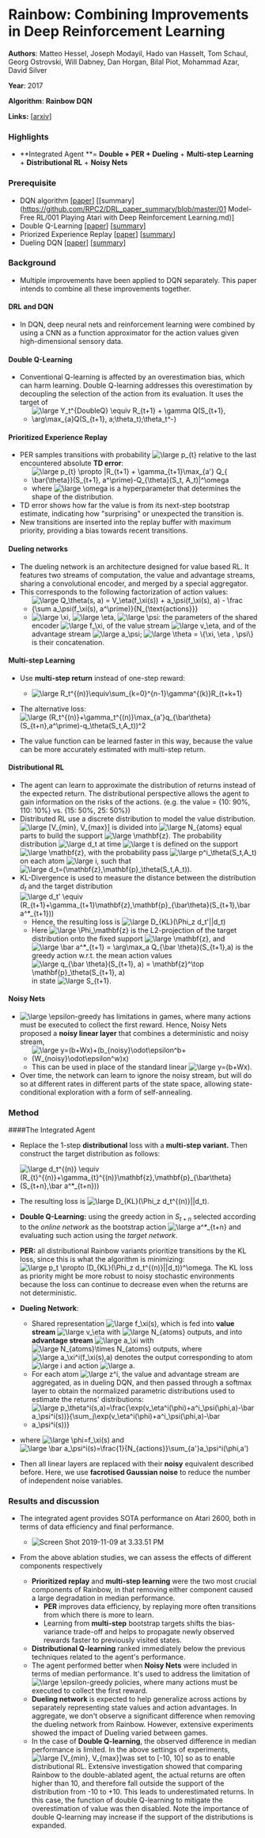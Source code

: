 # Rainbow: Combining Improvements in Deep Reinforcement Learning

**Authors**: Matteo Hessel, Joseph Modayil, Hado van Hasselt, Tom Schaul, Georg Ostrovski, Will Dabney, Dan Horgan, Bilal Piot, Mohammad Azar, David Silver

**Year**: 2017

**Algorithm**: **Rainbow DQN**

**Links:** [[arxiv](https://arxiv.org/abs/1710.02298)]

### Highlights

- **Integrated Agent **= **Double + PER + Dueling** + **Multi-step Learning** + **Distributional RL** + **Noisy Nets**

### Prerequisite

- DQN algorithm [[paper](https://www.cs.toronto.edu/~vmnih/docs/dqn.pdf)] [[summary](https://github.com/RPC2/DRL_paper_summary/blob/master/01 Model-Free RL/001 Playing Atari with Deep Reinforcement Learning.md)]
- Double Q-Learning [[paper](https://arxiv.org/abs/1509.06461)] [[summary](https://github.com/RPC2/DRL_paper_summary/blob/master/01%20Model-Free%20RL/004%20Deep%20Reinforcement%20Learning%20with%20Double%20Q-learning.md)]
- Priorized Experience Replay [[paper](https://arxiv.org/abs/1511.05952)] [[summary](https://github.com/RPC2/DRL_paper_summary/blob/master/01%20Model-Free%20RL/005%20Prioritized%20Experience%20Replay.md)]
- Dueling DQN [[paper](https://arxiv.org/abs/1511.06581)] [[summary](https://github.com/RPC2/DRL_paper_summary/blob/master/01%20Model-Free%20RL/003%20Dueling%20Network%20Architectures%20for%20Deep%20Reinforcement%20Learning.md)]

### Background

- Multiple improvements have been applied to DQN separately. This paper intends to combine all these improvements together.

#### DRL and DQN

- In DQN, deep neural nets and reinforcement learning were combined by using a CNN as a function approximator for the action values given high-dimensional sensory data.

#### Double Q-Learning

- Conventional Q-learning is affected by an overestimation bias, which can harm learning. Double Q-learning addresses this overestimation by decoupling the selection of the action from its evaluation. It uses the target of 
  - <img src="https://latex.codecogs.com/svg.latex?\large&space;Y_t^{DoubleQ}&space;\equiv&space;R_{t&plus;1}&space;&plus;&space;\gamma&space;Q(S_{t&plus;1},&space;\arg\max_{a}Q(S_{t&plus;1},&space;a;\theta_t);\theta_t^-)" title="\large Y_t^{DoubleQ} \equiv R_{t+1} + \gamma Q(S_{t+1}, \arg\max_{a}Q(S_{t+1}, a;\theta_t);\theta_t^-)" />

#### Prioritized Experience Replay

- PER samples transitions with probability <img src="https://latex.codecogs.com/svg.latex?\large&space;p_{t}" title="\large p_{t}" /> relative to the last encountered absolute **TD error**:
  - <img src="https://latex.codecogs.com/svg.latex?\large&space;p_{t}&space;\propto&space;|R_{t&plus;1}&space;&plus;&space;\gamma_{t&plus;1}\max_{a'}&space;Q_{&space;\bar{\theta}}(S_{t&plus;1},&space;a^\prime)-Q_{\theta}(S_t,&space;A_t)|^\omega" title="\large p_{t} \propto |R_{t+1} + \gamma_{t+1}\max_{a'} Q_{ \bar{\theta}}(S_{t+1}, a^\prime)-Q_{\theta}(S_t, A_t)|^\omega" />
  - where <img src="https://latex.codecogs.com/svg.latex?\large&space;\omega" title="\large \omega" /> is a hyperparameter that determines the shape of the distribution.
- TD error shows how far the value is from its next-step bootstrap estimate, indicating how "surprising" or unexpected the transition is.
- New transitions are inserted into the replay buffer with maximum priority, providing a bias towards recent transitions. 

#### Dueling networks

- The dueling network is an architecture designed for value based RL. It features two streams of computation, the value and advantage streams, sharing a convolutional encoder, and merged by a special aggregator.
- This corresponds to the following factorization of action values:
  - <img src="https://latex.codecogs.com/svg.latex?\large&space;Q_\theta(s,&space;a)&space;=&space;V_\eta(f_\xi(s))&space;&plus;&space;a_\psi(f_\xi(s),&space;a)&space;-&space;\frac&space;{\sum&space;a_\psi(f_\xi(s),&space;a^\prime)}{N_{\text{actions}}}" title="\large Q_\theta(s, a) = V_\eta(f_\xi(s)) + a_\psi(f_\xi(s), a) - \frac {\sum a_\psi(f_\xi(s), a^\prime)}{N_{\text{actions}}}" />
  - <img src="https://latex.codecogs.com/svg.latex?\large&space;\xi" title="\large \xi" />, <img src="https://latex.codecogs.com/svg.latex?\large&space;\eta" title="\large \eta" />, <img src="https://latex.codecogs.com/svg.latex?\large&space;\psi" title="\large \psi" />: the parameters of the shared encoder <img src="https://latex.codecogs.com/svg.latex?\large&space;f_\xi" title="\large f_\xi" />, of the value stream <img src="https://latex.codecogs.com/svg.latex?\large&space;v_\eta" title="\large v_\eta" />, and of the advantage stream <img src="https://latex.codecogs.com/svg.latex?\large&space;a_\psi" title="\large a_\psi" />; <img src="https://latex.codecogs.com/svg.latex?\large&space;\theta&space;=&space;\{\xi,&space;\eta&space;,&space;\psi\}" title="\large \theta = \{\xi, \eta , \psi\}" /> is their concatenation.

#### Multi-step Learning

- Use **multi-step return** instead of one-step reward:
  - <img src="https://latex.codecogs.com/svg.latex?\large&space;R_t^{(n)}\equiv\sum_{k=0}^{n-1}\gamma^{(k)}R_{t&plus;k&plus;1}" title="\large R_t^{(n)}\equiv\sum_{k=0}^{n-1}\gamma^{(k)}R_{t+k+1}" />
- The alternative loss: <img src="https://latex.codecogs.com/svg.latex?\large&space;(R_t^{(n)}&plus;\gamma_t^{(n)}\max_{a'}q_{\bar\theta}(S_{t&plus;n},a^\prime)-q_\theta(S_t,A_t))^2" title="\large (R_t^{(n)}+\gamma_t^{(n)}\max_{a'}q_{\bar\theta}(S_{t+n},a^\prime)-q_\theta(S_t,A_t))^2" />

- The value function can be learned faster in this way, because the value can be more accurately estimated with multi-step return.

#### Distributional RL

- The agent can learn to approximate the distribution of returns instead of the expected return. The distributional perspective allows the agent to gain information on the risks of the actions. (e.g. the value  = {10: 90%, 110: 10%} vs. {15: 50%, 25: 50%})
- Distributed RL use a discrete distribution to model the value distribution. <img src="https://latex.codecogs.com/svg.latex?\large&space;[V_{min},&space;V_{max}]" title="\large [V_{min}, V_{max}]" /> is divided into <img src="https://latex.codecogs.com/svg.latex?\large&space;N_{atoms}" title="\large N_{atoms}" /> equal parts to build the support <img src="https://latex.codecogs.com/svg.latex?\large&space;\mathbf{z}" title="\large \mathbf{z}" />. The probability distribution <img src="https://latex.codecogs.com/svg.latex?\large&space;d_t" title="\large d_t" /> at time <img src="https://latex.codecogs.com/svg.latex?\large&space;t" title="\large t" /> is defined on the support <img src="https://latex.codecogs.com/svg.latex?\large&space;\mathbf{z}" title="\large \mathbf{z}" />, with the probability pass  <img src="https://latex.codecogs.com/svg.latex?\large&space;p^i_\theta(S_t,A_t)" title="\large p^i_\theta(S_t,A_t)" /> on each atom <img src="https://latex.codecogs.com/svg.latex?\large&space;i" title="\large i" />, such that<img src="https://latex.codecogs.com/svg.latex?\large&space;d_t=(\mathbf{z},\mathbf{p}_\theta(S_t,A_t))" title="\large d_t=(\mathbf{z},\mathbf{p}_\theta(S_t,A_t))" />.
- KL-Divergence is used to measure the distance between the distribution $d_t$ and the target distribution <img src="https://latex.codecogs.com/svg.latex?\large&space;d_t'&space;\equiv&space;(R_{t&plus;1}&plus;\gamma_{t&plus;1}\mathbf{z},\mathbf{p}_{\bar\theta}(S_{t&plus;1},\bar&space;a^*_{t&plus;1}))" title="\large d_t' \equiv (R_{t+1}+\gamma_{t+1}\mathbf{z},\mathbf{p}_{\bar\theta}(S_{t+1},\bar a^*_{t+1}))" />
  - Hence, the resulting loss is <img src="https://latex.codecogs.com/svg.latex?\large&space;D_{KL}(\Phi_z&space;d_t'||d_t)" title="\large D_{KL}(\Phi_z d_t'||d_t)" />
  - Here <img src="https://latex.codecogs.com/svg.latex?\large&space;\Phi_\mathbf{z}" title="\large \Phi_\mathbf{z}" /> is the L2-projection of the target distribution onto the fixed support <img src="https://latex.codecogs.com/svg.latex?\large&space;\mathbf{z}" title="\large \mathbf{z}" />, and <img src="https://latex.codecogs.com/svg.latex?\large&space;\bar&space;a^*_{t&plus;1}&space;=&space;\arg\max_a&space;Q_{\bar&space;\theta}(S_{t&plus;1},a)" title="\large \bar a^*_{t+1} = \arg\max_a Q_{\bar \theta}(S_{t+1},a)" /> is the greedy action w.r.t. the mean action values <img src="https://latex.codecogs.com/svg.latex?\large&space;q_{\bar&space;\theta}(S_{t&plus;1},&space;a)&space;=&space;\mathbf{z}^\top&space;\mathbf{p}_\theta(S_{t&plus;1},&space;a)" title="\large q_{\bar \theta}(S_{t+1}, a) = \mathbf{z}^\top \mathbf{p}_\theta(S_{t+1}, a)" /> in state <img src="https://latex.codecogs.com/svg.latex?\large&space;S_{t&plus;1}" title="\large S_{t+1}" />.

#### Noisy Nets

- <img src="https://latex.codecogs.com/svg.latex?\large&space;\epsilon" title="\large \epsilon" />-greedy has limitations in games, where many actions must be executed to collect the first reward. Hence, Noisy Nets proposed a **noisy linear layer** that combines a deterministic and noisy stream,
  - <img src="https://latex.codecogs.com/svg.latex?\large&space;y=(b&plus;Wx)&plus;(b_{noisy}\odot\epsilon^b&plus;(W_{noisy}\odot\epsilon^w)x)" title="\large y=(b+Wx)+(b_{noisy}\odot\epsilon^b+(W_{noisy}\odot\epsilon^w)x)" />
  - This can be used in place of the standard linear <img src="https://latex.codecogs.com/svg.latex?\large&space;y=(b&plus;Wx)" title="\large y=(b+Wx)" />.
- Over time, the network can learn to ignore the noisy stream, but will do so at different rates in different parts of the state space, allowing state-conditional exploration with a form of self-annealing.

### Method

####The Integrated Agent

- Replace the 1-step **distributional** loss with a **multi-step variant.** Then construct the target distribution as follows:
  
- <img src="https://latex.codecogs.com/svg.latex?\large&space;d_t^{(n)}&space;\equiv&space;(R_{t}^{(n)}&plus;\gamma_{t}^{(n)}\mathbf{z},\mathbf{p}_{\bar\theta}(S_{t&plus;n},\bar&space;a^*_{t&plus;n}))" title="\large d_t^{(n)} \equiv (R_{t}^{(n)}+\gamma_{t}^{(n)}\mathbf{z},\mathbf{p}_{\bar\theta}(S_{t+n},\bar a^*_{t+n}))" />
  
- The resulting loss is <img src="https://latex.codecogs.com/svg.latex?\large&space;D_{KL}(\Phi_z&space;d_t^{(n)}||d_t)" title="\large D_{KL}(\Phi_z d_t^{(n)}||d_t)" />.

- **Double Q-Learning:** using the greedy action in $S_{t+n}$ selected according to the *online network* as the bootstrap action <img src="https://latex.codecogs.com/svg.latex?\large&space;a^*_{t&plus;n}" title="\large a^*_{t+n}" /> and evaluating such action using the *target network*. 

- **PER:** all distributional Rainbow variants prioritize transitions by the KL loss, since this is what the algorithm is minimizing: <img src="https://latex.codecogs.com/svg.latex?\large&space;p_t&space;\propto&space;(D_{KL}(\Phi_z&space;d_t^{(n)}||d_t))^\omega" title="\large p_t \propto (D_{KL}(\Phi_z d_t^{(n)}||d_t))^\omega" />. The KL loss as priority might be more robust to noisy stochastic environments because the loss can continue to decrease even when the returns are not deterministic.

- **Dueling Network**: 

  - Shared representation <img src="https://latex.codecogs.com/svg.latex?\large&space;f_\xi(s)" title="\large f_\xi(s)" />, which is fed into **value stream** <img src="https://latex.codecogs.com/svg.latex?\large&space;v_\eta" title="\large v_\eta" /> with <img src="https://latex.codecogs.com/svg.latex?\large&space;N_{atoms}" title="\large N_{atoms}" /> outputs, and into **advantage stream** <img src="https://latex.codecogs.com/svg.latex?\large&space;a_\xi" title="\large a_\xi" /> with <img src="https://latex.codecogs.com/svg.latex?\large&space;N_{atoms}\times&space;N_{atoms}" title="\large N_{atoms}\times N_{atoms}" /> outputs, where <img src="https://latex.codecogs.com/svg.latex?\large&space;a_\xi^i(f_\xi(s),a)" title="\large a_\xi^i(f_\xi(s),a)" /> denotes the output corresponding to atom <img src="https://latex.codecogs.com/svg.latex?\large&space;i" title="\large i" /> and action <img src="https://latex.codecogs.com/svg.latex?\large&space;a" title="\large a" />.
  - For each atom <img src="https://latex.codecogs.com/svg.latex?\large&space;z^i" title="\large z^i" />, the value and advantage stream are aggregated, as in dueling DQN, and then passed through a softmax layer to obtain the normalized parametric distributions used to estimate the returns' distributions:
  - <img src="https://latex.codecogs.com/svg.latex?\large&space;p_\theta^i(s,a)=\frac{\exp(v_\eta^i(\phi)&plus;a^i_\psi(\phi,a)-\bar&space;a_\psi^i(s))}{\sum_j\exp(v_\eta^i(\phi)&plus;a^i_\psi(\phi,a)-\bar&space;a_\psi^i(s))}" title="\large p_\theta^i(s,a)=\frac{\exp(v_\eta^i(\phi)+a^i_\psi(\phi,a)-\bar a_\psi^i(s))}{\sum_j\exp(v_\eta^i(\phi)+a^i_\psi(\phi,a)-\bar a_\psi^i(s))}" />
  
  
  
- where <img src="https://latex.codecogs.com/svg.latex?\large&space;\phi=f_\xi(s)" title="\large \phi=f_\xi(s)" /> and <img src="https://latex.codecogs.com/svg.latex?\large&space;\bar&space;a_\psi^i(s)=\frac{1}{N_{actions}}\sum_{a'}a_\psi^i(\phi,a^\prime)" title="\large \bar a_\psi^i(s)=\frac{1}{N_{actions}}\sum_{a'}a_\psi^i(\phi,a')" />
  
- Then all linear layers are replaced with their **noisy** equivalent described before. Here, we use **facrotised Gaussian noise** to reduce the number of independent noise variables.

### Results and discussion

- The integrated agent provides SOTA performance on Atari 2600, both in terms of data efficiency and final performance.
  
  - ![Screen Shot 2019-11-09 at 3.33.51 PM](../imgs/006_1.png)
- From the above ablation studies, we can assess the effects of different components respectively
  - **Prioritized replay** and **multi-step learning** were the two most crucial components of Rainbow, in that removing either component caused a large degradation in median performance.
    - **PER** improves data efficiency, by replaying more often transitions from which there is more to learn. 
    - Learning from **multi-step** bootstrap targets shifts the bias-variance trade-off and helps to propagate newly observed rewards faster to previously visited states.
  - **Distributional Q-learning** ranked immediately below the previous techniques related to the agent's performance.
  - The agent performed better when **Noisy Nets** were included in terms of median performance. It's used to address the limitation of <img src="https://latex.codecogs.com/svg.latex?\large&space;\epsilon" title="\large \epsilon" />-greedy policies, where many actions must be executed to collect the first reward.
  - **Dueling network** is expected to help generalize across actions by separately representing state values and action advantages. In aggregate, we don't observe a significant difference when removing the dueling network from Rainbow. However, extensive experiments showed the impact of Dueling varied between games. 
  - In the case of **Double Q-learning**, the observed difference in median performance is limited. In the above settings of experiments, <img src="https://latex.codecogs.com/svg.latex?\large&space;[V_{min},&space;V_{max}]" title="\large [V_{min}, V_{max}]" />was set to [-10, 10] so as to enable distributional RL. Extensive investigation showed that comparing Rainbow to the double-ablated agent, the actual returns are often higher than 10, and therefore fall outside the support of the distribution from -10 to +10. This leads to underestimated returns. In this case, the function of double Q-learning to mitigate the overestimation of value was then disabled. Note the importance of double Q-learning may increase if the support of the distributions is expanded.